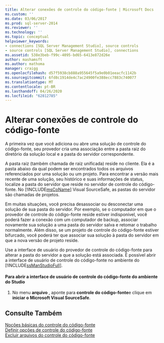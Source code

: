 ```yaml
---
title: Alterar conexões de controle do código-fonte | Microsoft Docs
ms.custom: ''
ms.date: 03/06/2017
ms.prod: sql-server-2014
ms.reviewer: ''
ms.technology: ''
ms.topic: conceptual
helpviewer_keywords:
- connections [SQL Server Management Studio], source controls
- source controls [SQL Server Management Studio], connections
ms.assetid: 538e3beb-f99c-4095-bd65-6413e872d26e
author: mashamsft
ms.author: mathoma
manager: craigg
ms.openlocfilehash: d57f5938cb888a955645f5a9e0b01eeacfc1142b
ms.sourcegitcommit: 6fd8c1914de4c7ac24900fe388ecc7883c740077
ms.translationtype: MT
ms.contentlocale: pt-BR
ms.lasthandoff: 04/26/2020
ms.locfileid: "62812785"
---
```

# <a name="change-source-control-connections"></a>Alterar conexões de controle do código-fonte
  A primeira vez que você adiciona ou abre uma solução de controle do código-fonte, seu provedor cria uma associação entre a pasta raiz do diretório da solução local e a pasta do servidor correspondente.  
  
 A pasta raiz (também chamada de raiz unificada) reside no cliente. Ela é a pasta abaixo da qual podem ser encontrados todos os arquivos referenciados por uma solução ou um projeto. Para encontrar a versão mais recente de uma solução, seu histórico e suas informações de status, localize a pasta do servidor que reside no servidor de controle do código-fonte. No [!INCLUDE[msCoName](../includes/msconame-md.md)] Visual SourceSafe, as pastas do servidor são chamadas de projetos.  
  
 Em muitas situações, você precisa desassociar ou desconectar uma solução de sua pasta do servidor. Por exemplo, se o computador em que o provedor de controle do código-fonte reside estiver indisponível, você poderá fazer a conexão com um computador de backup, associar novamente sua solução a uma pasta do servidor salva e retomar o trabalho normalmente. Além disso, se um projeto de controle do código-fonte estiver bifurcado, você poderá ter que associar sua solução à pasta do servidor em que a nova versão de projeto reside.  
  
 Use a interface de usuário do provedor de controle do código-fonte para alterar a pasta do servidor a que a solução está associada. É possível abrir a interface de usuário de controle do código-fonte no ambiente do [!INCLUDE[ssManStudioFull](../includes/ssmanstudiofull-md.md)].  
  
#### <a name="to-open-the-source-control-user-interface-from-the-studio-environment"></a>Para abrir a interface de usuário de controle do código-fonte do ambiente do Studio  
  
1.  No menu **arquivo** , aponte para **controle do código-fonte**e clique em **iniciar o Microsoft Visual SourceSafe**.  
  
## <a name="see-also"></a>Consulte Também  
 [Noções básicas do controle do código-fonte](../../2014/database-engine/source-control-basics.md)   
 [Definir opções de controle do código-fonte](../../2014/database-engine/set-source-control-options.md)   
 [Excluir arquivos do controle do código-fonte](../../2014/database-engine/exclude-files-from-source-control.md)  
  
  
